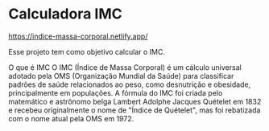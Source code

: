 # Calculadora IMC

https://indice-massa-corporal.netlify.app/

Esse projeto tem como objetivo calcular o IMC.  

O que é IMC O IMC (Índice de Massa Corporal) é um cálculo universal adotado pela OMS (Organização Mundial da Saúde) para classificar padrões de saúde relacionados ao peso, como desnutrição e obesidade, principalmente em populações. A fórmula do IMC foi criada pelo matemático e astrônomo belga Lambert Adolphe Jacques Quételet em 1832 e recebeu originalmente o nome de "Índice de Quételet", mas foi rebatizada com o nome atual pela OMS em 1972.
